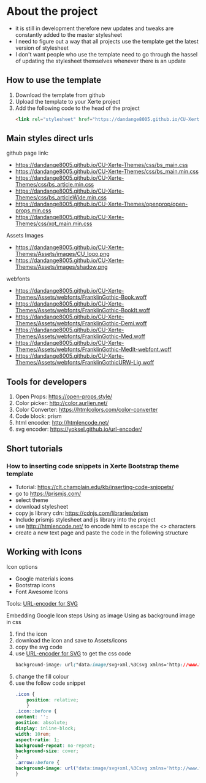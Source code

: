 # About the project

- it is still in development therefore new updates and tweaks are constantly added to the master stylesheet
- I need to figure out a way that all projects use the template get the latest version of stylesheet
- I don't want people who use the template need to go through the hassel of updating the stylesheet themselves whenever there is an update

## How to use the template

1. Download the template from github
2. Upload the template to your Xerte project
3. Add the following code to the head of the project
    ```html
    <link rel="stylesheet" href="https://dandange8005.github.io/CU-Xerte-Themes/css/bs_main.min.css">
    ```



## Main styles direct urls
github page link: 
- https://dandange8005.github.io/CU-Xerte-Themes/css/bs_main.css
- https://dandange8005.github.io/CU-Xerte-Themes/css/bs_main.min.css
- https://dandange8005.github.io/CU-Xerte-Themes/css/bs_article.min.css
- https://dandange8005.github.io/CU-Xerte-Themes/css/bs_articleWide.min.css
- https://dandange8005.github.io/CU-Xerte-Themes/openprop/open-props.min.css
- https://dandange8005.github.io/CU-Xerte-Themes/css/xot_main.min.css


Assets
Images
- https://dandange8005.github.io/CU-Xerte-Themes/Assets/images/CU_logo.png
- https://dandange8005.github.io/CU-Xerte-Themes/Assets/images/shadow.png

webfonts
- https://dandange8005.github.io/CU-Xerte-Themes/Assets/webfonts/FranklinGothic-Book.woff
- https://dandange8005.github.io/CU-Xerte-Themes/Assets/webfonts/FranklinGothic-BookIt.woff
- https://dandange8005.github.io/CU-Xerte-Themes/Assets/webfonts/FranklinGothic-Demi.woff
- https://dandange8005.github.io/CU-Xerte-Themes/Assets/webfonts/FranklinGothic-Med.woff
- https://dandange8005.github.io/CU-Xerte-Themes/Assets/webfonts/FranklinGothic-MedIt-webfont.woff
- https://dandange8005.github.io/CU-Xerte-Themes/Assets/webfonts/FranklinGothicURW-Lig.woff


## Tools for developers
1. Open Props: https://open-props.style/
2. Color picker: http://color.aurlien.net/
3. Color Converter: https://htmlcolors.com/color-converter
4. Code block: prism
5. html encoder: http://htmlencode.net/
6. svg encoder: https://yoksel.github.io/url-encoder/


## Short tutorials

### How to inserting code snippets in Xerte Bootstrap theme template 
- Tutorial: https://clt.champlain.edu/kb/inserting-code-snippets/
- go to https://prismjs.com/
- select theme
- download stylesheet
- copy js library cdn: https://cdnjs.com/libraries/prism
-  Include prismjs stylesheet and js library into the project
- use http://htmlencode.net/ to encode html to escape the <> characters
- create a new text page and paste the code in the following structure


## Working with Icons

Icon options
- Google materials icons
- Bootstrap icons
- Font Awesome Icons

Tools:
[URL-encoder for SVG](https://yoksel.github.io/url-encoder/)

Embedding Google Icon steps
Using as image
Using as background image in css

1. find the icon
2. download the icon and save to Assets/icons
3. copy the svg code
4. use [URL-encoder for SVG](https://yoksel.github.io/url-encoder/) to get the css code
    ```css
    background-image: url("data:image/svg+xml,%3Csvg xmlns='http://www.w3.org/2000/svg' height='40' width='40'%3E%3Cpath d='M10.458 29.833 8.5 27.875l16.792-16.75H10V8.333h20v20h-2.792V13.042Z'/%3E%3C/svg%3E");
    ```
5. change the fill colour
6. use the follow code snippet
    ```css
    .icon {
        position: relative;
        }
    .icon::before {
    content: '';
    position: absolute;
    display: inline-block;
    width: 10rem;
    aspect-ratio: 1;
    background-repeat: no-repeat;
    background-size: cover;
    }
    .arrow::before {
    background-image: url("data:image/svg+xml,%3Csvg xmlns='http://www.w3.org/2000/svg' height='40' fill='darkgreen' width='40'%3E%3Cpath d='M10.458 29.833 8.5 27.875l16.792-16.75H10V8.333h20v20h-2.792V13.042Z'/%3E%3C/svg%3E");
    }
    ```

